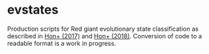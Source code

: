# evstates
Production scripts for Red giant evolutionary state classification as described in [Hon+ (2017)](https://ui.adsabs.harvard.edu/abs/2017MNRAS.469.4578H/abstract) and [Hon+ (2018)](https://ui.adsabs.harvard.edu/abs/2018MNRAS.476.3233H/abstract). Conversion of code to a readable format is a work in progress.
